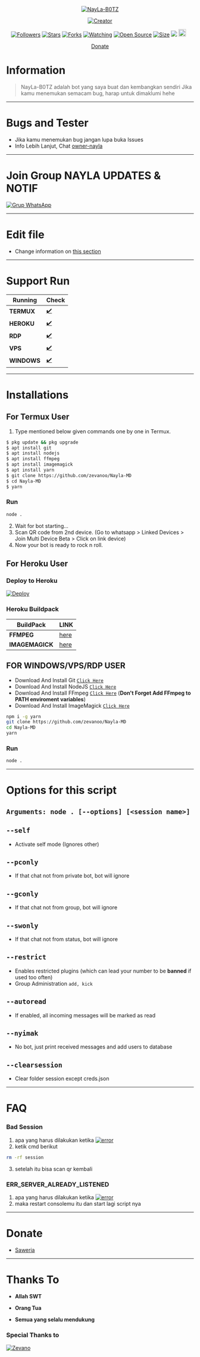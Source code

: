 </p>
<p align="center">
<a href="#"><img title="NayLa-B0TZ" src="https://img.shields.io/badge/NayLa-B0TZ-green?colorA=%23ff0000&colorB=%23017e40&style=for-the-badge"></a>
</p>
<p align="center">
<a href="https://github.com/zevanoo/Nayla-MD"><img title="Creator" src="https://img.shields.io/badge/Recode-Zevano-red.svg?style=for-the-badge&logo=github"></a>
</p>
<p align="center">
<a href="https://github.com/zevanoo/followers"><img title="Followers" src="https://img.shields.io/github/followers/zevanoo ?color=red&style=flat-square"></a>
<a href="https://github.com/zevanoo/Nayla-MD/stargazers/"><img title="Stars" src="https://img.shields.io/github/stars/zevanoo/Nayla-MD?color=blue&style=flat-square"></a>
<a href="https://github.com/zevanoo/Nayla-MD/network/members"><img title="Forks" src="https://img.shields.io/github/forks/zevanoo/Nayla-MD?color=red&style=flat-square"></a>
<a href="https://github.com/zevanoo/Nayla-MD/watchers"><img title="Watching" src="https://img.shields.io/github/watchers/zevanoo/Nayla-MD?label=Watchers&color=blue&style=flat-square"></a>
<a href="https://github.com/zevanoo/Nayla-MD"><img title="Open Source" src="https://badges.frapsoft.com/os/v2/open-source.svg?v=103"></a>
<a href="https://github.com/zevanoo/Nayla-MD/"><img title="Size" src="https://img.shields.io/github/repo-size/zevanoo/Nayla-MD?style=flat-square&color=green"></a>
<a href="https://hits.seeyoufarm.com"><img src="https://hits.seeyoufarm.com/api/count/incr/badge.svg?url=https%3A%2F%2Fgithub.com%2Fzevanoo%2FNayla-MD&count_bg=%2379C83D&title_bg=%23555555&icon=probot.svg&icon_color=%2300FF6D&title=hits&edge_flat=false"/></a>
<a href="https://github.com/zevanoo/Nayla-MD/graphs/commit-activity"><img height="20" src="https://img.shields.io/badge/Maintained%3F-no-green.svg"></a>&nbsp;&nbsp;
</p>

<p align="center">
  <a href="https://github.com/zevanoo/Nayla-MD#Donate">Donate</a>
</p>
</div>




# Information

> NayLa-B0TZ adalah bot yang saya buat dan kembangkan sendiri
> Jika kamu menemukan semacam bug, harap untuk dimaklumi hehe

---------

# Bugs and Tester

* Jika kamu menemukan bug jangan lupa buka Issues
* Info Lebih Lanjut, Chat [owner-nayla](https://wa.me/6289520306297)

---------

# Join Group NAYLA UPDATES & NOTIF
[![Grup WhatsApp](https://img.shields.io/badge/WhatsApp%20Group-25D366?style=for-the-badge&logo=whatsapp&logoColor=white)](https://chat.whatsapp.com/IS1V1LKUy16Fjd08uPtTdP) 

---------

# Edit file
* Change information on [this section](https://github.com/zevanoo/Nayla-MD/edit/main/config.js)

---------

# Support Run
| Running | Check |
|--------|--------|
| **TERMUX** |[✔️](https://github.com/termux/termux-app) |
| **HEROKU** |[✔️](https://heroku.com) |
| **RDP** |[✔️](https://github.com/zevanoo) |
| **VPS** |[✔️](https://github.com/zevanoo) |
| **WINDOWS** |[✔️](https://github.com/zevanoo) |

---------

# Installations

## For Termux User
1. Type mentioned below given commands one by one in Termux.
```sh
$ pkg update && pkg upgrade
$ apt install git
$ apt install nodejs
$ apt install ffmpeg
$ apt install imagemagick
$ apt install yarn
$ git clone https://github.com/zevanoo/Nayla-MD
$ cd Nayla-MD
$ yarn
```

### Run

```bash
node .
```
2. Wait for bot starting...
3. Scan QR code from 2nd device. (Go to whatsapp > Linked Devices > Join Multi Device Beta > Click on link device)
4. Now your bot is ready to rock n roll.


## For Heroku User

### Deploy to Heroku
[![Deploy](https://www.herokucdn.com/deploy/button.svg)](https://heroku.com/deploy?template=https://github.com/zevanoo/Nayla-MD)

### Heroku Buildpack
| BuildPack | LINK |
|--------|--------|
| **FFMPEG** |[here](https://github.com/jonathanong/heroku-buildpack-ffmpeg-latest) |
| **IMAGEMAGICK** | [here](https://github.com/DuckyTeam/heroku-buildpack-imagemagick) |


## FOR WINDOWS/VPS/RDP USER

* Download And Install Git [`Click Here`](https://git-scm.com/downloads)
* Download And Install NodeJS [`Click Here`](https://nodejs.org/en/download)
* Download And Install FFmpeg [`Click Here`](https://ffmpeg.org/download.html) (**Don't Forget Add FFmpeg to PATH enviroment variables**)
* Download And Install ImageMagick [`Click Here`](https://imagemagick.org/script/download.php)

```bash
npm i -g yarn
git clone https://github.com/zevanoo/Nayla-MD
cd Nayla-MD
yarn
```

### Run

```bash
node .
```

---------

# Options for this script

## ```Arguments: node . [--options] [<session name>]```

## `--self`
* Activate self mode (Ignores other)

## `--pconly`
* If that chat not from private bot, bot will ignore

## `--gconly`
* If that chat not from group, bot will ignore

## `--swonly`
* If that chat not from status, bot will ignore

## `--restrict`
* Enables restricted plugins (which can lead your number to be **banned** if used too often)
* Group Administration `add, kick`

## `--autoread`
* If enabled, all incoming messages will be marked as read

## `--nyimak`
* No bot, just print received messages and add users to database

## `--clearsession`
* Clear folder session except creds.json

---------

# FAQ

### Bad Session
1. apa yang harus dilakukan ketika
<a href="https://github.com/zevanoo"><img src="https://telegra.ph/file/cca8fcbd223bacb684e85.jpg" title="error"></a>
2. ketik cmd berikut
```bash
rm -rf session
```
3. setelah itu bisa scan qr kembali

### ERR_SERVER_ALREADY_LISTENED
1. apa yang harus dilakukan ketika
<a href="https://github.com/zevanoo"><img src="https://telegra.ph/file/c655da7517ab18eeaf8a1.jpg" title="error"></a>
2. maka restart consolemu itu dan start lagi script nya

---------

# Donate
- [Saweria](https://saweria.co/Scaff)

---------

# Thanks To 
* **Allah SWT**

* **Orang Tua**

* **Semua yang selalu mendukung**


### Special Thanks to

[![Zevano](https://github.com/zevanoo.png?size=100)](https://github.com/zevanoo)